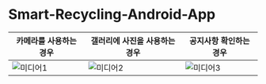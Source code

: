 # Smart-Recycling-Android-App

카메라를 사용하는 경우|갤러리에 사진을 사용하는 경우|공지사항 확인하는 경우
---|---|---
![미디어1](https://user-images.githubusercontent.com/41350477/211201994-328b0dc3-028d-4bd8-88e0-60597679ebf5.gif)|![미디어2](https://user-images.githubusercontent.com/41350477/211201823-fc2db93b-aa10-4d90-97eb-ce326a95e8d5.gif)|![미디어3](https://user-images.githubusercontent.com/41350477/211201851-3968e469-21d1-4953-b23a-d3e381c298bc.gif)
